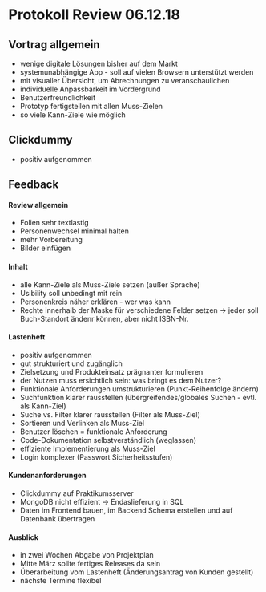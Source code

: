 # Protokoll Review 06.12.18

## Vortrag allgemein
- wenige digitale Lösungen bisher auf dem Markt
- systemunabhängige App - soll auf vielen Browsern unterstützt werden 
- mit visualler Übersicht, um Abrechnungen zu veranschaulichen
- individuelle Anpassbarkeit im Vordergrund
- Benutzerfreundlichkeit
- Prototyp fertigstellen mit allen Muss-Zielen
- so viele Kann-Ziele wie möglich

## Clickdummy
- positiv aufgenommen

## Feedback
#### Review allgemein
- Folien sehr textlastig
- Personenwechsel minimal halten
- mehr Vorbereitung
- Bilder einfügen

#### Inhalt
- alle Kann-Ziele als Muss-Ziele setzen (außer Sprache)
- Usibility soll unbedingt mit rein
- Personenkreis näher erklären - wer was kann
- Rechte innerhalb der Maske für verschiedene Felder setzen
-> jeder soll Buch-Standort ändenr können, aber nicht ISBN-Nr. 

#### Lastenheft
- positiv aufgenommen
- gut strukturiert und zugänglich
- Zielsetzung und Produkteinsatz prägnanter formulieren
- der Nutzen muss ersichtlich sein: was bringt es dem Nutzer? 
- Funktionale Anforderungen umstrukturieren (Punkt-Reihenfolge ändern)
- Suchfunktion klarer rausstellen (übergreifendes/globales Suchen - evtl. als Kann-Ziel)
- Suche vs. Filter klarer rausstellen (Filter als Muss-Ziel)
- Sortieren und Verlinken als Muss-Ziel
- Benutzer löschen = funktionale Anforderung
- Code-Dokumentation selbstverständlich (weglassen)
- effiziente Implementierung als Muss-Ziel
- Login komplexer (Passwort Sicherheitsstufen)

#### Kundenanforderungen
- Clickdummy auf Praktikumsserver 
- MongoDB nicht effizient -> Endaslieferung in SQL
- Daten im Frontend bauen, im Backend Schema erstellen und auf Datenbank übertragen

#### Ausblick
- in zwei Wochen Abgabe von Projektplan
- Mitte März sollte fertiges Releases da sein
- Überarbeitung vom Lastenheft (Änderungsantrag von Kunden gestellt) 
- nächste Termine flexibel